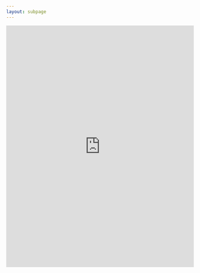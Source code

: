 ```yaml
---
layout: subpage
---
```

<iframe src='http://katieball.me/uni/extra/life-of-ui/ui.html' width='100%' height='650' frameborder='0'></iframe>
